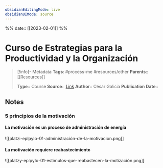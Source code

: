 ```yaml
---
obsidianEditingMode: live
obsidianUIMode: source
---
```

%%
date:: [[2023-02-01]]
%%

# Curso de Estrategias para la Productividad y la Organización

> [!info]- Metadata
> **Tags**: #process-me #resources/other
> **Parents**:: [[Resources]]
> 
> **Type**:: Course
> **Source**:: [Link](https://platzi.com/cursos/estrategias-productividad/)
> **Author**:: César Galicia
> **Publication Date**:: 

## Notes

### 5 principios de la motivación

#### La motivación es un proceso de administración de energía

![[platzi-eplpylo-01-administración-de-la-motivacion.png]]

#### La motivación requiere reabastecimiento

![[platzy-eplpylo-01-estimulos-que-reabastecen-la-motización.png]]
